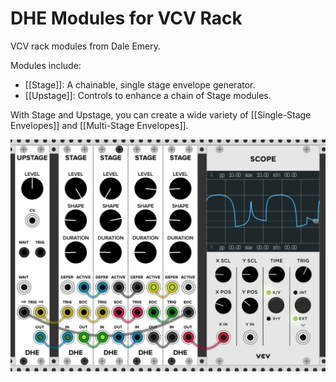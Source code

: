# DHE Modules for VCV Rack

VCV rack modules from Dale Emery.

Modules include:

- [[Stage]]: A chainable, single stage envelope generator.
- [[Upstage]]: Controls to enhance a chain of Stage modules.

With Stage and Upstage,
you can create a wide variety
of [[Single-Stage Envelopes]]
and [[Multi-Stage Envelopes]].

![Stage and Upstage](images/splash.png)
